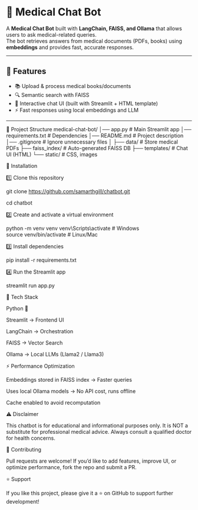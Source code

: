 # 🏥 Medical Chat Bot

A **Medical Chat Bot** built with **LangChain, FAISS, and Ollama** that allows users to ask medical-related queries.  
The bot retrieves answers from medical documents (PDFs, books) using **embeddings** and provides fast, accurate responses.  

---

## 🚀 Features
- 📚 Upload & process medical books/documents  
- 🔍 Semantic search with FAISS  
- 💬 Interactive chat UI (built with Streamlit + HTML template)  
- ⚡ Fast responses using local embeddings and LLM  

---
📂 Project Structure
medical-chat-bot/
│── app.py              # Main Streamlit app
│── requirements.txt    # Dependencies
│── README.md           # Project description
│── .gitignore          # Ignore unnecessary files
│
├── data/               # Store medical PDFs
├── faiss_index/        # Auto-generated FAISS DB
├── templates/          # Chat UI (HTML)
└── static/             # CSS, images

🚀 Installation

1️⃣ Clone this repository

git clone https://github.com/samarthgill/chatbot.git

cd chatbot

2️⃣ Create and activate a virtual environment

python -m venv venv
venv\Scripts\activate     # Windows  
source venv/bin/activate  # Linux/Mac  

3️⃣ Install dependencies

pip install -r requirements.txt

4️⃣ Run the Streamlit app

streamlit run app.py

🧰 Tech Stack

Python 🐍

Streamlit → Frontend UI

LangChain → Orchestration

FAISS → Vector Search

Ollama → Local LLMs (Llama2 / Llama3)

⚡ Performance Optimization

Embeddings stored in FAISS index → Faster queries

Uses local Ollama models → No API cost, runs offline

Cache enabled to avoid recomputation

⚠️ Disclaimer

This chatbot is for educational and informational purposes only.
It is NOT a substitute for professional medical advice.
Always consult a qualified doctor for health concerns.

🤝 Contributing

Pull requests are welcome! If you’d like to add features, improve UI, or optimize performance, fork the repo and submit a PR.

⭐ Support

If you like this project, please give it a ⭐ on GitHub to support further development!
